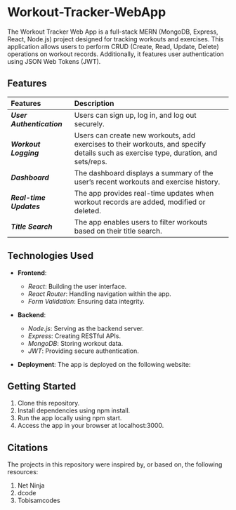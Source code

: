 # Workout-Tracker-WebApp

The Workout Tracker Web App is a full-stack MERN (MongoDB, Express, React, Node.js) project designed for tracking workouts and exercises. This application allows users to perform CRUD (Create, Read, Update, Delete) operations on workout records. Additionally, it features user authentication using JSON Web Tokens (JWT).

## Features

| Features | Description | 
|:------------------|:----------|
| ***User Authentication*** | Users can sign up, log in, and log out securely.|
| ***Workout Logging*** | Users can create new workouts, add exercises to their workouts, and specify details such as exercise type, duration, and sets/reps.|
| ***Dashboard*** | The dashboard displays a summary of the user’s recent workouts and exercise history.|
| ***Real-time Updates*** | The app provides real-time updates when workout records are added, modified or deleted.|
| ***Title Search*** | The app enables users to filter workouts based on their title search.|

## Technologies Used
- **Frontend**: 
    - *React*: Building the user interface.
    - *React Router*: Handling navigation within the app.
    - *Form Validation*: Ensuring data integrity.
- **Backend**: 
    - *Node.js*: Serving as the backend server.
    - *Express*: Creating RESTful APIs.
    - *MongoDB*: Storing workout data.
    - *JWT*: Providing secure authentication.

- **Deployment**: The app is deployed on the following website: 

## Getting Started
1. Clone this repository.
2. Install dependencies using npm install.
3. Run the app locally using npm start.
4. Access the app in your browser at localhost:3000.

## Citations

The projects in this repository were inspired by, or based on, the following resources:

1. Net Ninja
2. dcode
3. Tobisamcodes